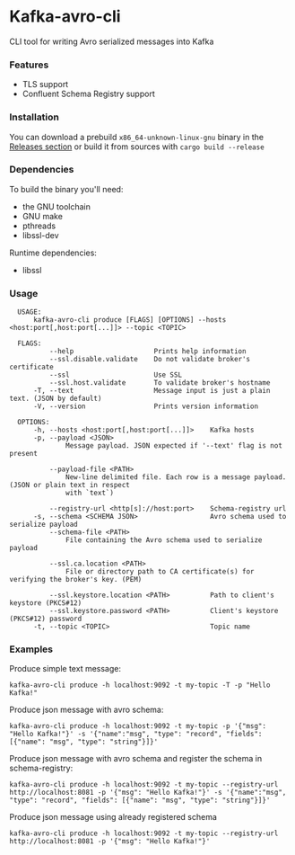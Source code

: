 # Kafka-avro-cli
CLI tool for writing Avro serialized messages into Kafka

### Features
* TLS support
* Confluent Schema Registry support

### Installation
You can download a prebuild `x86_64-unknown-linux-gnu` binary in the [Releases section](https://github.com/apohrebniak/kafka-avro-cli/releases) or build it from sources with `cargo build --release`

### Dependencies
To build the binary you'll need:
* the GNU toolchain
* GNU make
* pthreads
* libssl-dev

Runtime dependencies:
* libssl

### Usage
```
  USAGE:
      kafka-avro-cli produce [FLAGS] [OPTIONS] --hosts <host:port[,host:port[...]]> --topic <TOPIC>
  
  FLAGS:
          --help                    Prints help information
          --ssl.disable.validate    Do not validate broker's certificate
          --ssl                     Use SSL
          --ssl.host.validate       To validate broker's hostname
      -T, --text                    Message input is just a plain text. (JSON by default)
      -V, --version                 Prints version information
  
  OPTIONS:
      -h, --hosts <host:port[,host:port[...]]>    Kafka hosts
      -p, --payload <JSON>
              Message payload. JSON expected if '--text' flag is not present
  
          --payload-file <PATH>
              New-line delimited file. Each row is a message payload. (JSON or plain text in respect
              with `text`)
  
          --registry-url <http[s]://host:port>    Schema-registry url
      -s, --schema <SCHEMA JSON>                  Avro schema used to serialize payload
          --schema-file <PATH>
              File containing the Avro schema used to serialize payload
  
          --ssl.ca.location <PATH>
              File or directory path to CA certificate(s) for verifying the broker's key. (PEM)
  
          --ssl.keystore.location <PATH>          Path to client's keystore (PKCS#12)
          --ssl.keystore.password <PATH>          Client's keystore (PKCS#12) password
      -t, --topic <TOPIC>                         Topic name
```

### Examples
Produce simple text message:
```
kafka-avro-cli produce -h localhost:9092 -t my-topic -T -p "Hello Kafka!"
```
Produce json message with avro schema:
```
kafka-avro-cli produce -h localhost:9092 -t my-topic -p '{"msg": "Hello Kafka!"}' -s '{"name":"msg", "type": "record", "fields": [{"name": "msg", "type": "string"}]}'
```
Produce json message with avro schema and register the schema in schema-registry:
```
kafka-avro-cli produce -h localhost:9092 -t my-topic --registry-url http://localhost:8081 -p '{"msg": "Hello Kafka!"}' -s '{"name":"msg", "type": "record", "fields": [{"name": "msg", "type": "string"}]}'
```
Produce json message using already registered schema
```
kafka-avro-cli produce -h localhost:9092 -t my-topic --registry-url http://localhost:8081 -p '{"msg": "Hello Kafka!"}'
```
